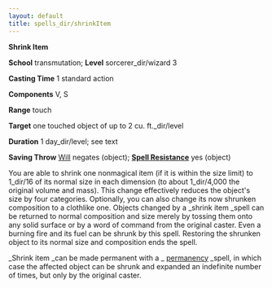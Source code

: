 ```yaml
---
layout: default
title: spells_dir/shrinkItem
---
```

 **Shrink Item**

**School** transmutation; **Level** sorcerer_dir/wizard 3

**Casting Time** 1 standard action

**Components** V, S

**Range** touch

**Target** one touched object of up to 2 cu. ft._dir/level

**Duration** 1 day_dir/level; see text

**Saving Throw** [Will](../../combat#_will) negates (object); **[Spell Resistance](../../glossary#_spell-resistance)** yes (object)

You are able to shrink one nonmagical item (if it is within the size limit) to 1_dir/16 of its normal size in each dimension (to about 1_dir/4,000 the original volume and mass). This change effectively reduces the object's size by four categories. Optionally, you can also change its now shrunken composition to a clothlike one. Objects changed by a _shrink item _spell can be returned to normal composition and size merely by tossing them onto any solid surface or by a word of command from the original caster. Even a burning fire and its fuel can be shrunk by this spell. Restoring the shrunken object to its normal size and composition ends the spell.

_Shrink item _can be made permanent with a _ [permanency](../permanency#_permanency) _spell, in which case the affected object can be shrunk and expanded an indefinite number of times, but only by the original caster.

